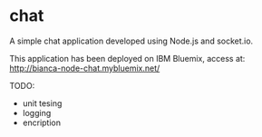 chat
====

A simple chat application developed using Node.js and socket.io. 

This application has been deployed on IBM Bluemix, access at:
http://bianca-node-chat.mybluemix.net/

TODO:
- unit tesing
- logging
- encription
